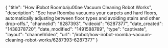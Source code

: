 {
    "title": "How iRobot Roomba\u00ae Vacuum Cleaning Robot Works",
    "description": "See how Roomba vacuums your carpets and hard floors, automatically adjusting between floor types and avoiding stairs and other drop-offs.",
    "channelid": "6287393",
    "videoid": "6287377",
    "date_created": "1438378720",
    "date_modified": "1491588789",
    "type": "captivate",
    "layout": "channelVideo",
    "url": "\/irobot\/how-irobot-roomba-vacuum-cleaning-robot-works\/6287393-6287377"
}